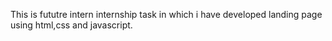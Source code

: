 This is fututre intern internship task in which i have developed landing page using html,css and javascript.

